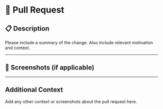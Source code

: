 # 🚀 Pull Request

## 📋 Description

Please include a summary of the change. Also include relevant motivation and context.

---

## 📸 Screenshots (if applicable)

---

## Additional Context

Add any other context or screenshots about the pull request here.
